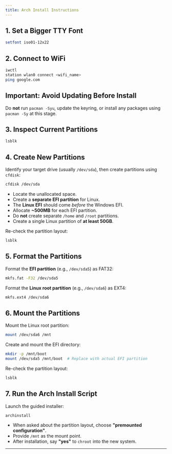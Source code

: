 ```yaml
---
title: Arch Install Instructions
---
```


## 1. Set a Bigger TTY Font

```bash
setfont iso01-12x22
```

## 2. Connect to WiFi

```bash
iwctl
station wlan0 connect <wifi_name>
ping google.com
```

## **Important:** Avoid Updating Before Install

Do **not** run `pacman -Syu`, update the keyring, or install any packages using `pacman -Sy` at this stage.

## 3. Inspect Current Partitions

```bash
lsblk
```

## 4. Create New Partitions

Identify your target drive (usually `/dev/sda`), then create partitions using `cfdisk`:

```bash
cfdisk /dev/sda
```

* Locate the unallocated space.
* Create a **separate EFI partition** for Linux.
* The **Linux EFI** should come *before* the Windows EFI.
* Allocate **\~500MB** for each EFI partition.
* Do **not** create separate `/home` and `/root` partitions.
* Create a single Linux partition of **at least 50GB**.

Re-check the partition layout:

```bash
lsblk
```

## 5. Format the Partitions

Format the **EFI partition** (e.g., `/dev/sda5`) as FAT32:

```bash
mkfs.fat -F32 /dev/sda5
```

Format the **Linux root partition** (e.g., `/dev/sda6`) as EXT4:

```bash
mkfs.ext4 /dev/sda6
```

## 6. Mount the Partitions

Mount the Linux root partition:

```bash
mount /dev/sda6 /mnt
```

Create and mount the EFI directory:

```bash
mkdir -p /mnt/boot
mount /dev/sda5 /mnt/boot  # Replace with actual EFI partition
```

Re-check the partition layout:

```bash
lsblk
```

## 7. Run the Arch Install Script

Launch the guided installer:

```bash
archinstall
```

* When asked about the partition layout, choose **"premounted configuration"**.
* Provide `/mnt` as the mount point.
* After installation, say **"yes"** to `chroot` into the new system.

---
